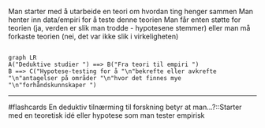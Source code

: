 Man starter med å utarbeide en teori om hvordan ting henger sammen
Man henter inn data/empiri for å teste denne teorien
Man får enten støtte for teorien (ja, verden er slik man trodde - hypotesene stemmer) eller man må forkaste teorien (nei, det var ikke slik i virkeligheten)

```mehrmaid

graph LR
A("Deduktive studier ") ==> B("Fra teori til empiri ")
B ==> C("Hypotese-testing for å "\n"bekrefte eller avkrefte "\n"antagelser på områder "\n"hvor det finnes mye "\n"forhåndskunnskaper ")
```

---
#flashcards 
En deduktiv tilnærming til forskning betyr at man...?::Starter med en teoretisk idé eller hypotese som man tester empirisk
<!--SR:!2025-02-18,1,190-->
